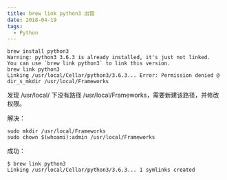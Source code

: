 ```yaml
---
title: brew link python3 出错
date: 2018-04-19
tags: 
  - Python
---
```


```
brew install python3
Warning: python3 3.6.3 is already installed, it's just not linked.
You can use `brew link python3` to link this version.
brew link python3
Linking /usr/local/Cellar/python3/3.6.3... Error: Permission denied @ dir_s_mkdir /usr/local/Frameworks
```

发现 /usr/local/ 下没有路径 /usr/local/Frameworks，需要新建该路径，并修改权限。

<!--more-->

解决：

```
sudo mkdir /usr/local/Frameworks
sudo chown $(whoami):admin /usr/local/Frameworks
```

成功：

```
$ brew link python3
Linking /usr/local/Cellar/python3/3.6.3... 1 symlinks created
```

